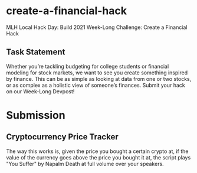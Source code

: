 # create-a-financial-hack
MLH Local Hack Day: Build 2021 Week-Long Challenge: Create a Financial Hack

## Task Statement
Whether you’re tackling budgeting for college students or financial modeling for stock markets, we want to see you create something inspired by finance. This can be as simple as looking at data from one or two stocks, or as complex as a holistic view of someone’s finances. Submit your hack on our Week-Long Devpost!

# Submission
## Cryptocurrency Price Tracker
The way this works is, given the price you bought a certain crypto at, if the value of the currency goes above the price you bought it at, the script plays "You Suffer" by Napalm Death at full volume over your speakers.

